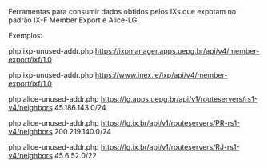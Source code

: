 Ferramentas para consumir dados obtidos pelos IXs que expotam no padrão IX-F Member Export e Alice-LG

Exemplos:

php ixp-unused-addr.php https://ixpmanager.apps.uepg.br/api/v4/member-export/ixf/1.0

php ixp-unused-addr.php https://www.inex.ie/ixp/api/v4/member-export/ixf/1.0


php alice-unused-addr.php https://lg.apps.uepg.br/api/v1/routeservers/rs1-v4/neighbors 45.186.143.0/24

php alice-unused-addr.php https://lg.ix.br/api/v1/routeservers/PR-rs1-v4/neighbors 200.219.140.0/24

php alice-unused-addr.php https://lg.ix.br/api/v1/routeservers/RJ-rs1-v4/neighbors 45.6.52.0/22
